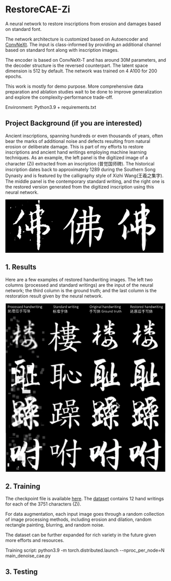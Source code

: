 # RestoreCAE-Zi

A neural network to restore inscriptions from erosion and damages based on standard font. 

The network architecture is customized based on Autoencoder and [ConvNeXt](https://arxiv.org/abs/2201.03545). The input is class-informed by providing an additional channel based on standard font along with inscription images.

The encoder is based on ConvNeXt-T and has around 30M parameters, and the decoder structure is the reversed counterpart. The latent space dimension is 512 by default. The network was trained on 4 A100 for 200 epochs.

This work is mostly for demo purpose. More comprehensive data preparation and ablation studies wait to be done to improve generalization and explore the complexity-performance trade-off. 

Environment: Python3.9 + requirements.txt 

## Project Background (if you are interested)
Ancient inscriptions, spanning hundreds or even thousands of years, often bear the marks of additional noise and defects resulting from natural erosion or deliberate damage. This is part of my efforts to restore inscriptions and ancient hand writings employing machine learning techniques. As an example, the left panel is the digitized image of a character (Zi) extracted from an inscription (普觉国师碑). The historical inscription dates back to approximately 1289 during the Southern Song Dynasty and is featured by the calligraphy style of Xizhi Wang(王羲之集字). The middle panel is the contemporary standard writing, and the right one is the restored version generated from the digitized inscription using this neural network.

![Example Xizhi's handwriting](./example-images/xizhi-example.png)

## 1. Results

Here are a few examples of restored handwriting images. The left two columns (processed and standard writings) are the input of the neural network; the third column is the ground truth; and the last column is the restoration result given by the neural network. 

<img src="./example-images/summarizedRestore.png" alt="drawing" width="500"/>

## 2. Training

The checkpoint file is available [here](https://drive.google.com/file/d/1m8e-eeI0zy6sOcmC2_Z1ooOk1Wlz6gwu/view?usp=sharing). The [dataset](https://drive.google.com/file/d/15_tXRqRtOpTFuoFpXNOtbrBWic0IqzRg/view?usp=sharing) contains 12 hand writings for each of the 3751 characters (Zi). 

For data augmentation, each input image goes through a random collection of image processing methods, including erosion and dilation, random rectangle painting, blurring, and random noise. 

The dataset can be further expanded for rich variety in the future given more efforts and resources. 

Training script: python3.9 -m torch.distributed.launch --nproc_per_node=N main_denoise_cae.py  

## 3. Testing